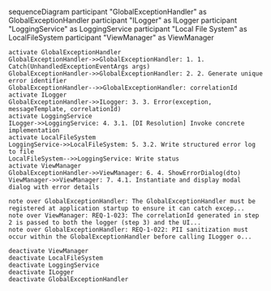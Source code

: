 sequenceDiagram
    participant "GlobalExceptionHandler" as GlobalExceptionHandler
    participant "ILogger" as ILogger
    participant "LoggingService" as LoggingService
    participant "Local File System" as LocalFileSystem
    participant "ViewManager" as ViewManager

    activate GlobalExceptionHandler
    GlobalExceptionHandler->>GlobalExceptionHandler: 1. 1. Catch(UnhandledExceptionEventArgs args)
    GlobalExceptionHandler->>GlobalExceptionHandler: 2. 2. Generate unique error identifier
    GlobalExceptionHandler-->>GlobalExceptionHandler: correlationId
    activate ILogger
    GlobalExceptionHandler->>ILogger: 3. 3. Error(exception, messageTemplate, correlationId)
    activate LoggingService
    ILogger->>LoggingService: 4. 3.1. [DI Resolution] Invoke concrete implementation
    activate LocalFileSystem
    LoggingService->>LocalFileSystem: 5. 3.2. Write structured error log to file
    LocalFileSystem-->>LoggingService: Write status
    activate ViewManager
    GlobalExceptionHandler->>ViewManager: 6. 4. ShowErrorDialog(dto)
    ViewManager->>ViewManager: 7. 4.1. Instantiate and display modal dialog with error details

    note over GlobalExceptionHandler: The GlobalExceptionHandler must be registered at application startup to ensure it can catch excep...
    note over ViewManager: REQ-1-023: The correlationId generated in step 2 is passed to both the logger (step 3) and the UI...
    note over GlobalExceptionHandler: REQ-1-022: PII sanitization must occur within the GlobalExceptionHandler before calling ILogger o...

    deactivate ViewManager
    deactivate LocalFileSystem
    deactivate LoggingService
    deactivate ILogger
    deactivate GlobalExceptionHandler
